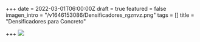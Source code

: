 +++
date = 2022-03-01T06:00:00Z
draft = true
featured = false
imagen_intro = "/v1646153086/Densificadores_rgznvz.png"
tags = []
title = "Densificadores para Concreto"

+++
![](https://res.cloudinary.com/drnun7bay/image/upload/v1646153086/Densificadores_rgznvz.png)
